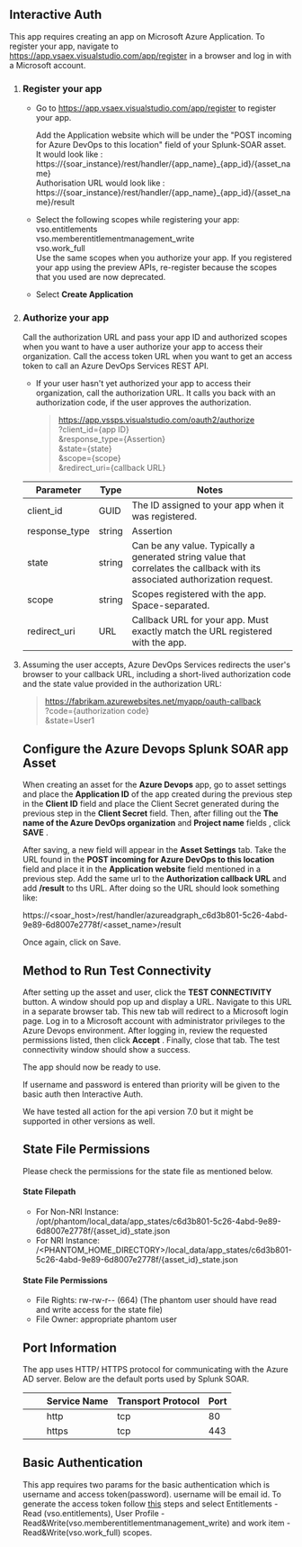 [comment]: # " File: README.md"
[comment]: # "  Copyright (c) 2022-2024 Splunk Inc."
[comment]: # ""
[comment]: # "Licensed under the Apache License, Version 2.0 (the 'License');"
[comment]: # "you may not use this file except in compliance with the License."
[comment]: # "You may obtain a copy of the License at"
[comment]: # ""
[comment]: # "    http://www.apache.org/licenses/LICENSE-2.0"
[comment]: # ""
[comment]: # "Unless required by applicable law or agreed to in writing, software distributed under"
[comment]: # "the License is distributed on an 'AS IS' BASIS, WITHOUT WARRANTIES OR CONDITIONS OF ANY KIND,"
[comment]: # "either express or implied. See the License for the specific language governing permissions"
[comment]: # "and limitations under the License."
[comment]: # ""
## Interactive Auth

This app requires creating an app on Microsoft Azure Application. To register your app, navigate to
<https://app.vsaex.visualstudio.com/app/register> in a browser and log in with a Microsoft account.

1.  ### Register your app

      

    -   Go to <https://app.vsaex.visualstudio.com/app/register> to register your app.

        Add the Application website which will be under the "POST incoming for Azure DevOps to this
        location" field of your Splunk-SOAR asset. It would look like :  
        https://{soar_instance}/rest/handler/{app_name}\_{app_id}/{asset_name}  
        Authorisation URL would look like :  
        https://{soar_instance}/rest/handler/{app_name}\_{app_id}/{asset_name}/result

    -   Select the following scopes while registering your app:  
        vso.entitlements  
        vso.memberentitlementmanagement_write  
        vso.work_full  
        Use the same scopes when you authorize your app. If you registered your app using the
        preview APIs, re-register because the scopes that you used are now deprecated.

    -   Select **Create Application**

2.  ### Authorize your app

    Call the authorization URL and pass your app ID and authorized scopes when you want to have a
    user authorize your app to access their organization. Call the access token URL when you want to
    get an access token to call an Azure DevOps Services REST API.

    -   If your user hasn't yet authorized your app to access their organization, call the
        authorization URL. It calls you back with an authorization code, if the user approves the
        authorization.

          

        > https://app.vssps.visualstudio.com/oauth2/authorize  
        > ?client_id={app ID}  
        > &response_type={Assertion}  
        > &state={state}  
        > &scope={scope}  
        > &redirect_uri={callback URL}

    | Parameter     | Type   | Notes                                                                                                                        |
    |---------------|--------|------------------------------------------------------------------------------------------------------------------------------|
    | client_id     | GUID   | The ID assigned to your app when it was registered.                                                                          |
    | response_type | string | Assertion                                                                                                                    |
    | state         | string | Can be any value. Typically a generated string value that correlates the callback with its associated authorization request. |
    | scope         | string | Scopes registered with the app. Space-separated.                                                                             |
    | redirect_uri  | URL    | Callback URL for your app. Must exactly match the URL registered with the app.                                               |

3.  Assuming the user accepts, Azure DevOps Services redirects the user's browser to your callback
    URL, including a short-lived authorization code and the state value provided in the
    authorization URL:

    > https://fabrikam.azurewebsites.net/myapp/oauth-callback  
    > ?code={authorization code}  
    > &state=User1

    ## Configure the Azure Devops Splunk SOAR app Asset

    When creating an asset for the **Azure Devops** app, go to asset settings and place the
    **Application ID** of the app created during the previous step in the **Client ID** field and
    place the Client Secret generated during the previous step in the **Client Secret** field. Then,
    after filling out the **The name of the Azure DevOps organization** and **Project name** fields
    , click **SAVE** .  
      
    After saving, a new field will appear in the **Asset Settings** tab. Take the URL found in the
    **POST incoming for Azure DevOps to this location** field and place it in the **Application
    website** field mentioned in a previous step. Add the same url to the **Authorization callback
    URL** and add **/result** to ths URL. After doing so the URL should look something like:  
      

    https://\<soar_host>/rest/handler/azureadgraph_c6d3b801-5c26-4abd-9e89-6d8007e2778f/\<asset_name>/result

      
    Once again, click on Save.

    ## Method to Run Test Connectivity

    After setting up the asset and user, click the **TEST CONNECTIVITY** button. A window should pop
    up and display a URL. Navigate to this URL in a separate browser tab. This new tab will redirect
    to a Microsoft login page. Log in to a Microsoft account with administrator privileges to the
    Azure Devops environment. After logging in, review the requested permissions listed, then click
    **Accept** . Finally, close that tab. The test connectivity window should show a success.  
      
    The app should now be ready to use.  
      
    If username and password is entered than priority will be given to the basic auth then
    Interactive Auth.  
      
    We have tested all action for the api version 7.0 but it might be supported in other versions as
    well.

    ## State File Permissions

    Please check the permissions for the state file as mentioned below.

    #### State Filepath

    -   For Non-NRI Instance:
        /opt/phantom/local_data/app_states/c6d3b801-5c26-4abd-9e89-6d8007e2778f/{asset_id}\_state.json
    -   For NRI Instance:
        /\<PHANTOM_HOME_DIRECTORY>/local_data/app_states/c6d3b801-5c26-4abd-9e89-6d8007e2778f/{asset_id}\_state.json

    #### State File Permissions

    -   File Rights: rw-rw-r-- (664) (The phantom user should have read and write access for the
        state file)
    -   File Owner: appropriate phantom user

    ## Port Information

    The app uses HTTP/ HTTPS protocol for communicating with the Azure AD server. Below are the
    default ports used by Splunk SOAR.

    |         Service Name | Transport Protocol | Port |
    |----------------------|--------------------|------|
    |         http         | tcp                | 80   |
    |         https        | tcp                | 443  |

    ## Basic Authentication

    This app requires two params for the basic authentication which is username and access
    token(password). username will be email id. To generate the access token follow
    [this](https://learn.microsoft.com/en-us/azure/devops/organizations/accounts/use-personal-access-tokens-to-authenticate?view=azure-devops&tabs=Windows#create-a-pat)
    steps and select Entitlements - Read (vso.entitlements), User Profile -
    Read&Write(vso.memberentitlementmanagement_write) and work item - Read&Write(vso.work_full)
    scopes.
